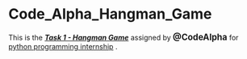 # Code_Alpha_Hangman_Game
This is the <strong><em><u>Task 1 - Hangman Game</u></em></strong> assigned by<big><strong> @CodeAlpha</strong></big> for<u> python programming internship</u> .
